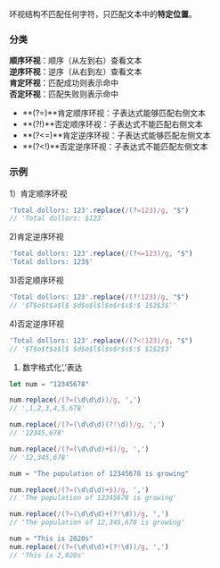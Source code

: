环视结构不匹配任何字符，只匹配文本中的**特定位置**。

### 分类

**顺序环视**：顺序（从左到右）查看文本\
**逆序环视**：逆序（从右到左）查看文本\
**肯定环视**：匹配成功则表示命中\
**否定环视**：匹配失败则表示命中

- \*\*(?=)\*\*肯定顺序环视：子表达式能够匹配右侧文本
- \*\*(?!)\*\*否定顺序环视：子表达式不能匹配右侧文本
- \*\*(?&lt;=)\*\*肯定逆序环视：子表达式能够匹配左侧文本
- \*\*(?&lt;!)\*\*否定逆序环视：子表达式不能匹配左侧文本

### 示例

1）肯定顺序环视

```js
'Total dollors: 123'.replace(/(?=123)/g, "$")
// 'Total dollors: $123'
```

2)肯定逆序环视

```js
'Total dollors: 123'.replace(/(?<=123)/g, "$")
'Total dollors: 123$'
```

3)否定顺序环视

```js
'Total dollors: 123'.replace(/(?!123)/g, "$")
// '$T$o$t$a$l$ $d$o$l$l$o$r$s$:$ 1$2$3$''
```

4)否定逆序环视

```js
'Total dollors: 123'.replace(/(?<!123)/g, "$")
// '$T$o$t$a$l$ $d$o$l$l$o$r$s$:$ $1$2$3'
```

1. 数字格式化’,’表达

```js
let num = "12345678"

num.replace(/(?=(\d\d\d))/g, ',')
// ',1,2,3,4,5,678'

num.replace(/(?=(\d\d\d)(?!\d))/g, ',')
// '12345,678'

num.replace(/(?=(\d\d\d)+$)/g, ',')
// '12,345,678'

num = "The population of 12345678 is growing"

num.replace(/(?=(\d\d\d)+$)/g, ',')
// 'The population of 12345678 is growing'

num.replace(/(?=(\d\d\d)+(?!\d))/g, ',')
// 'The population of 12,345,678 is growing'

num = "This is 2020s"
num.replace(/(?=(\d\d\d)+(?!\d))/g, ',')
// 'This is 2,020s'
```